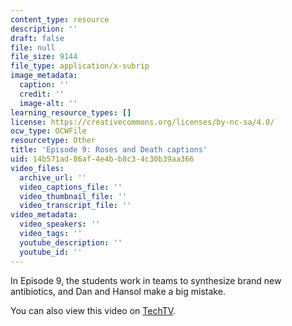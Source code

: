 ```yaml
---
content_type: resource
description: ''
draft: false
file: null
file_size: 9144
file_type: application/x-subrip
image_metadata:
  caption: ''
  credit: ''
  image-alt: ''
learning_resource_types: []
license: https://creativecommons.org/licenses/by-nc-sa/4.0/
ocw_type: OCWFile
resourcetype: Other
title: 'Episode 9: Roses and Death captions'
uid: 14b571ad-86af-4e4b-b8c3-4c30b39aa366
video_files:
  archive_url: ''
  video_captions_file: ''
  video_thumbnail_file: ''
  video_transcript_file: ''
video_metadata:
  video_speakers: ''
  video_tags: ''
  youtube_description: ''
  youtube_id: ''
---
```

In Episode 9, the students work in teams to synthesize brand new antibiotics, and Dan and Hansol make a big mistake.

You can also view this video on [TechTV](http://techtv.mit.edu/collections/mitocw:2894/videos/21448-episode-9-roses-and-death-mit-chemlab-boot-camp).